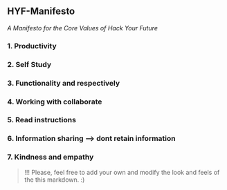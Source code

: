 ## HYF-Manifesto

_A Manifesto for the Core Values of Hack Your Future_  


### 1. Productivity



### 2. Self Study

### 3. Functionality and respectively

### 4. Working with collaborate

### 5. Read instructions

### 6. Information sharing --> dont retain information

### 7. Kindness and empathy



> !!! Please, feel free to add your own and modify the look and feels of the this markdown. :) 
